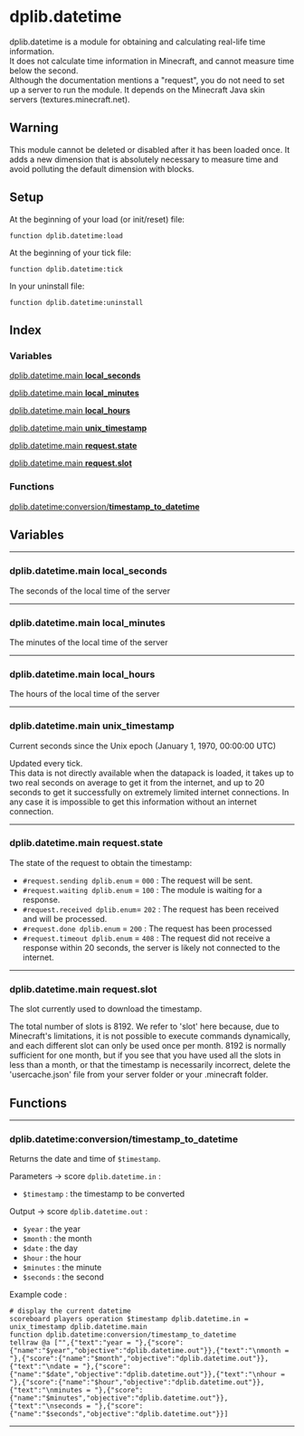 # dplib.datetime
dplib.datetime is a module for obtaining and calculating real-life time information.  
It does not calculate time information in Minecraft, and cannot measure time below the second.  
Although the documentation mentions a "request", you do not need to set up a server to run the module. It depends on the Minecraft Java skin servers (textures.minecraft.net).

## Warning
This module cannot be deleted or disabled after it has been loaded once. It adds a new dimension that is absolutely necessary to measure time and avoid polluting the default dimension with blocks.

## Setup
At the beginning of your load (or init/reset) file:
```mcfunction
function dplib.datetime:load
```
At the beginning of your tick file:
```mcfunction
function dplib.datetime:tick
```
In your uninstall file:
```mcfunction
function dplib.datetime:uninstall
```

## Index
### Variables
[dplib.datetime.main **local_seconds**](#dplibdatetimemain-local_seconds)

[dplib.datetime.main **local_minutes**](#dplibdatetimemain-local_minutes)

[dplib.datetime.main **local_hours**](#dplibdatetimemain-local_hours)

[dplib.datetime.main **unix_timestamp**](#dplibdatetimemain-unix_timestamp)

[dplib.datetime.main **request.state**](#dplibdatetimemain-requeststate)

[dplib.datetime.main **request.slot**](#dplibdatetimemain-requestslot)

### Functions
[dplib.datetime:conversion/**timestamp_to_datetime**](#dplibdatetimeconversiontimestamp_to_datetime)

## Variables

***

### dplib.datetime.main **local_seconds**
The seconds of the local time of the server

***

### dplib.datetime.main **local_minutes**
The minutes of the local time of the server

***

### dplib.datetime.main **local_hours**
The hours of the local time of the server

***

### dplib.datetime.main **unix_timestamp**
Current seconds since the Unix epoch (January 1, 1970, 00:00:00 UTC)

Updated every tick.  
This data is not directly available when the datapack is loaded, it takes up to two real seconds on average to get it from the internet, and up to 20 seconds to get it successfully on extremely limited internet connections. In any case it is impossible to get this information without an internet connection.

***

### dplib.datetime.main **request.state**
The state of the request to obtain the timestamp:
- `#request.sending dplib.enum` = `000` : The request will be sent.
- `#request.waiting dplib.enum` = `100` : The module is waiting for a response.
- `#request.received dplib.enum`= `202` : The request has been received and will be processed.
- `#request.done dplib.enum` = `200` : The request has been processed
- `#request.timeout dplib.enum` = `408` : The request did not receive a response within 20 seconds, the server is likely not connected to the internet.

***

### dplib.datetime.main **request.slot**
The slot currently used to download the timestamp.

The total number of slots is 8192. We refer to 'slot' here because, due to Minecraft's limitations, it is not possible to execute commands dynamically, and each different slot can only be used once per month. 8192 is normally sufficient for one month, but if you see that you have used all the slots in less than a month, or that the timestamp is necessarily incorrect, delete the 'usercache.json' file from your server folder or your .minecraft folder.

## Functions

***

### dplib.datetime:conversion/**timestamp_to_datetime**
Returns the date and time of `$timestamp`.

Parameters -> score `dplib.datetime.in` :  
- `$timestamp` : the timestamp to be converted

Output -> score `dplib.datetime.out` :  
- `$year` : the year
- `$month` : the month
- `$date` : the day
- `$hour` : the hour
- `$minutes` : the minute
- `$seconds` : the second

Example code :  
```mcfunction
# display the current datetime
scoreboard players operation $timestamp dplib.datetime.in = unix_timestamp dplib.datetime.main
function dplib.datetime:conversion/timestamp_to_datetime
tellraw @a ["",{"text":"year = "},{"score":{"name":"$year","objective":"dplib.datetime.out"}},{"text":"\nmonth = "},{"score":{"name":"$month","objective":"dplib.datetime.out"}},{"text":"\ndate = "},{"score":{"name":"$date","objective":"dplib.datetime.out"}},{"text":"\nhour = "},{"score":{"name":"$hour","objective":"dplib.datetime.out"}},{"text":"\nminutes = "},{"score":{"name":"$minutes","objective":"dplib.datetime.out"}},{"text":"\nseconds = "},{"score":{"name":"$seconds","objective":"dplib.datetime.out"}}]
```

***